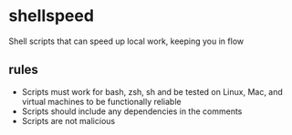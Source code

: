 # shellspeed
Shell scripts that can speed up local work, keeping you in flow

## rules
 - Scripts must work for bash, zsh, sh and be tested on Linux, Mac, and virtual machines to be functionally reliable
 - Scripts should include any dependencies in the comments
 - Scripts are not malicious
